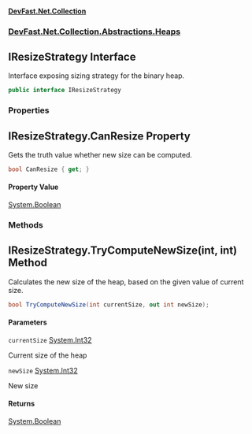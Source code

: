 #### [DevFast.Net.Collection](index.md 'index')
### [DevFast.Net.Collection.Abstractions.Heaps](DevFast.Net.Collection.Abstractions.Heaps.md 'DevFast.Net.Collection.Abstractions.Heaps')

## IResizeStrategy Interface

Interface exposing sizing strategy for the binary heap.

```csharp
public interface IResizeStrategy
```
### Properties

<a name='DevFast.Net.Collection.Abstractions.Heaps.IResizeStrategy.CanResize'></a>

## IResizeStrategy.CanResize Property

Gets the truth value whether new size can be computed.

```csharp
bool CanResize { get; }
```

#### Property Value
[System.Boolean](https://docs.microsoft.com/en-us/dotnet/api/System.Boolean 'System.Boolean')
### Methods

<a name='DevFast.Net.Collection.Abstractions.Heaps.IResizeStrategy.TryComputeNewSize(int,int)'></a>

## IResizeStrategy.TryComputeNewSize(int, int) Method

Calculates the new size of the heap, based on the given value of current size.

```csharp
bool TryComputeNewSize(int currentSize, out int newSize);
```
#### Parameters

<a name='DevFast.Net.Collection.Abstractions.Heaps.IResizeStrategy.TryComputeNewSize(int,int).currentSize'></a>

`currentSize` [System.Int32](https://docs.microsoft.com/en-us/dotnet/api/System.Int32 'System.Int32')

Current size of the heap

<a name='DevFast.Net.Collection.Abstractions.Heaps.IResizeStrategy.TryComputeNewSize(int,int).newSize'></a>

`newSize` [System.Int32](https://docs.microsoft.com/en-us/dotnet/api/System.Int32 'System.Int32')

New size

#### Returns
[System.Boolean](https://docs.microsoft.com/en-us/dotnet/api/System.Boolean 'System.Boolean')
